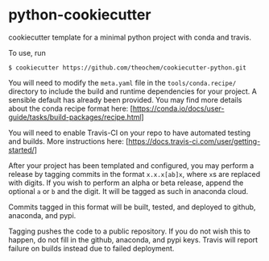 # python-cookiecutter
cookiecutter template for a minimal python project with conda and travis.

To use, run
```
$ cookiecutter https://github.com/theochem/cookiecutter-python.git
```

You will need to modify the `meta.yaml` file in the `tools/conda.recipe/` directory to include the build and runtime dependencies for your project. A sensible default has already been provided. You may find more details about the conda recipe format here: [https://conda.io/docs/user-guide/tasks/build-packages/recipe.html]

You will need to enable Travis-CI on your repo to have automated testing and builds. More instructions here: [https://docs.travis-ci.com/user/getting-started/]

After your project has been templated and configured, you may perform a release by tagging commits in the format `x.x.x[ab]x`, where `x`s are replaced with digits. 
If you wish to perform an alpha or beta release, append the optional `a` or `b` and the digit. It will be
tagged as such in anaconda cloud.

Commits tagged in this format will be built, tested, and deployed to github, anaconda, and pypi.

Tagging pushes the code to a public repository. If you do not wish this to happen, do not fill in the 
github, anaconda, and pypi keys. Travis will report failure on builds instead due to failed deployment.
